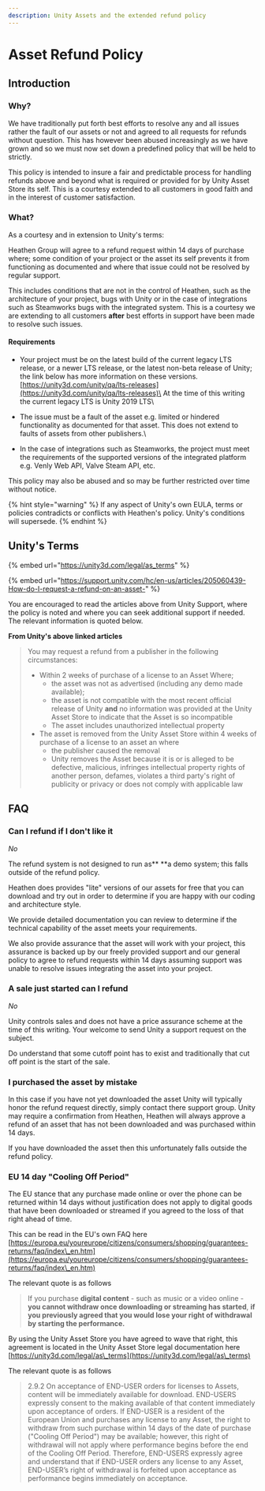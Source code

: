 ```yaml
---
description: Unity Assets and the extended refund policy
---
```


# Asset Refund Policy

## Introduction

### Why?

We have traditionally put forth best efforts to resolve any and all issues rather the fault of our assets or not and agreed to all requests for refunds without question. This has however been abused increasingly as we have grown and so we must now set down a predefined policy that will be held to strictly.

This policy is intended to insure a fair and predictable process for handling refunds above and beyond what is required or provided for by Unity Asset Store its self. This is a courtesy extended to all customers in good faith and in the interest of customer satisfaction.

### What?

As a courtesy and in extension to Unity's terms:

Heathen Group will agree to a refund request within 14 days of purchase where; some condition of your project or the asset its self prevents it from functioning as documented and where that issue could not be resolved by regular support.

This includes conditions that are not in the control of Heathen, such as the architecture of your project, bugs with Unity or in the case of integrations such as Steamworks bugs with the integrated system. This is a courtesy we are extending to all customers **after** best efforts in support have been made to resolve such issues.

#### Requirements

* Your project must be on the latest build of the current legacy LTS release, or a newer LTS release, or the latest non-beta release of Unity; the link below has more information on these versions.\
  [https://unity3d.com/unity/qa/lts-releases](https://unity3d.com/unity/qa/lts-releases)\
  At the time of this writing the current legacy LTS is Unity 2019 LTS\

* The issue must be a fault of the asset e.g. limited or hindered functionality as documented for that asset. This does not extend to faults of assets from other publishers.\

* In the case of integrations such as Steamworks, the project must meet the requirements of the supported versions of the integrated platform e.g. Venly Web API, Valve Steam API, etc.

This policy may also be abused and so may be further restricted over time without notice.

{% hint style="warning" %}
If any aspect of Unity's own EULA, terms or policies contradicts or conflicts with Heathen's policy. Unity's conditions will supersede.
{% endhint %}

## Unity's Terms

{% embed url="https://unity3d.com/legal/as_terms" %}

{% embed url="https://support.unity.com/hc/en-us/articles/205060439-How-do-I-request-a-refund-on-an-asset-" %}

You are encouraged to read the articles above from Unity Support, where the policy is noted and where you can seek additional support if needed. The relevant information is quoted below.

**From Unity's above linked articles**

> You may request a refund from a publisher in the following circumstances:
>
> * Within 2 weeks of purchase of a license to an Asset Where;
>   * the asset was not as advertised (including any demo made available);
>   * the asset is not compatible with the most recent official release of Unity **and** no information was provided at the Unity Asset Store to indicate that the Asset is so incompatible
>   * The asset includes unauthorized intellectual property
> * The asset is removed from the Unity Asset Store within 4 weeks of purchase of a license to an asset an where
>   * the publisher caused the removal
>   * Unity removes the Asset because it is or is alleged to be defective, malicious, infringes intellectual property rights of another person, defames, violates a third party's right of publicity or privacy or does not comply with applicable law

## FAQ

### Can I refund if I don't like it

_No_

The refund system is not designed to run as** **a demo system; this falls outside of the refund policy.&#x20;

Heathen does provides "lite" versions of our assets for free that you can download and try out in order to determine if you are happy with our coding and architecture style.&#x20;

We provide detailed documentation you can review to determine if the technical capability of the asset meets your requirements.&#x20;

We also provide assurance that the asset will work with your project, this assurance is backed up by our freely provided support and our general policy to agree to refund requests within 14 days assuming support was unable to resolve issues integrating the asset into your project.&#x20;

### A sale just started can I refund

_No_

Unity controls sales and does not have a price assurance scheme at the time of this writing. Your welcome to send Unity a support request on the subject.

Do understand that some cutoff point has to exist and traditionally that cut off point is the start of the sale.

### I purchased the asset by mistake

In this case if you have not yet downloaded the asset Unity will typically honor the refund request directly, simply contact there support group. Unity may require a confirmation from Heathen, Heathen will always approve a refund of an asset that has not been downloaded and was purchased within 14 days.

If you have downloaded the asset then this unfortunately falls outside the refund policy.

### EU 14 day "Cooling Off Period"

The EU stance that any purchase made online or over the phone can be returned within 14 days without justification does not apply to digital goods that have been downloaded or streamed if you agreed to the loss of that right ahead of time.

This can be read in the EU's own FAQ here\
[https://europa.eu/youreurope/citizens/consumers/shopping/guarantees-returns/faq/index\_en.htm](https://europa.eu/youreurope/citizens/consumers/shopping/guarantees-returns/faq/index\_en.htm)

The relevant quote is as follows

> If you purchase **digital content** - such as music or a video online - **you cannot withdraw once downloading or streaming has started**, **if you previously agreed that you would lose your right of withdrawal **by starting the performance**.**

By using the Unity Asset Store you have agreed to wave that right, this agreement is located in the Unity Asset Store legal documentation here\
[https://unity3d.com/legal/as\_terms](https://unity3d.com/legal/as\_terms)

The relevant quote is as follows

> 2.9.2 On acceptance of END-USER orders for licenses to Assets, content will be immediately available for download. END-USERS expressly consent to the making available of that content immediately upon acceptance of orders. If END-USER is a resident of the European Union and purchases any license to any Asset, the right to withdraw from such purchase within 14 days of the date of purchase ("Cooling Off Period") may be available; however, this right of withdrawal will not apply where performance begins before the end of the Cooling Off Period. Therefore, END-USERS expressly agree and understand that if END-USER orders any license to any Asset, END-USER’s right of withdrawal is forfeited upon acceptance as performance begins immediately on acceptance.

